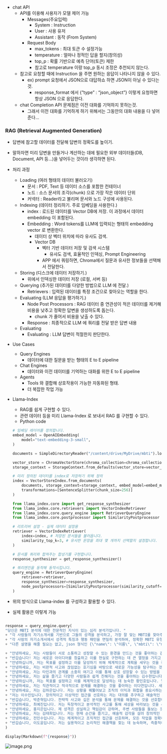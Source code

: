 - chat API
    - API를 이용해 사용자가 모델 제어 가능
        - Messages(주요입력)
            - System : Instruction
            - User : 사용 유저
            - Assistant : 동작 (From System)
        - Request Body
            - max_tokens : 최대 토큰 수 설정가능
            - temperature : 얼마나 정적인 답을 할지(창의성)
            - top_p : 확률 기반으로 예측 단어(토큰) 제한
            - 참고로 temperature 이랑 top_p 동시 조정은 추천되지 않는다.
    - 참고로 요청할 때에 Instruction 을 주면 원하는 응답이 나타나지 않을 수 있다.
        - ex) prompt 요청에서 JSON으로 대답하쇼 하면 JSON이 아닐 수 있다는것.
            - response_format 에서 {”type” : “json_object”} 이렇게 요청하면 항상 JSON 으로 응답한다.
    - chat Completion API 문제점은 이전 대화를 기억하지 못하는것.
        - 그래서 이전 대화를 기억하게 하기 위해서는 그동안의 대화 내용을 다 넣어준다…

### RAG (Retrieval Augmented Generation)

- 답변에 참고할 데이터를 전달해 답변의 정확도를 높이기.
- 말하자면 미리 답변을 만들거나 계산하는 데에 필요한 외부 데이터들(DB, Document, API 등…)을 넣어두는 것이라 생각하면 된다.
- 처리 과정
    - Loading (여러 형태의 데이터 불러오기)
        - 문서 : PDF, Text 등 데이터 소스를 포함한 컨테이너
        - 노드 : 소스 문서의 조각(chunk) 으로 가장 작은 데이터 단위
        - 커넥터 : Reader라고 불리며 문서와 노드 구성에 사용된다.
    - Indexing (데이터 정리하기. 주로 임베딩을 사용한다.)
        - index : 로드된 데이터를 Vector DB에 저장. 이 과정에서 데이터 embedding 이 포함된다.
        - Embedding : Word tokens를 LLM에 입력되는 형태의 embedding vector 로 변환한다.
            - 데이터 상 벡터 위치에 따라 유사도 검색.
            - Vector DB
                - 벡터 기반 데이터 저장 및 검색 시스템
                    - 유사도 검색, 효율적인 인덱싱, Prompt Engineering
                - APP 에서 쿼링하면, Chroma에서 질문과 유사한 정보들을 선택해서 전달한다.
    - Storing (디스크에 데이터 저장하기.)
        - 위에서 인덱싱한 데이터 저장 (로컬, 서버 등)
    - Querying (추가된 데이터를 다양한 방법으로 LLM 에 전달.)
        - Retrievers : 입력된 데이터를 특정 조건으로 찾아오는 역할을 한다.
    - Evaluating (LLM 응답을 평가하기.)
        - Node Post Processors : RAG 데이터 중 연관성이 적은 데이터를 제거해 비용을 낮추고 정확한 답변을 생성하도록 돕는다.
            - chunk 가 줄어서 비용을 낮출 수 있다.
        - Response : 최종적으로 LLM 에 쿼리를 전달 받은 답변 내용
    - Evaluating
        - Evaluating : LLM 답변이 적절한지 판단한다.
- Use Cases
    - Query Engines
        - 데이터에 대한 질문을 받는 형태의 E to E pipeline
    - Chat Engines
        - 데이터와 이전 데이터를 기억하는 대화를 위한 E to E pipeline
    - Agents
        - Tools 와 결합해 상호작용이 가능한 자동화된 형태.
        - 더 복잡한 작업 가능
- Llama-Index
    - RAG를 쉽게 구현할 수 있다.
    - 관련 데이터 등을 미리 Llama-Index 로 보내서 RAG 를 구현할 수 있다.
    - Python code
    
    ```python
    # 임베딩 레이어를 정의합니다.
    embed_model = OpenAIEmbedding(
        model="text-embedding-3-small",
    )
    
    documents = SimpleDirectoryReader("/content/drive/MyDrive/mbti").load_data()
    
    vector_store = ChromaVectorStore(chroma_collection=chroma_collection)
    storage_context = StorageContext.from_defaults(vector_store=vector_store)
    
    # 미리 정의된 데이터를 index로 저장하기 위해 정의
    index = VectorStoreIndex.from_documents(
        documents, storage_context=storage_context, embed_model=embed_model,
        transformations=[SentenceSplitter(chunk_size=256)]
    )
    
    from llama_index.core import get_response_synthesizer
    from llama_index.core.retrievers import VectorIndexRetriever
    from llama_index.core.query_engine import RetrieverQueryEngine
    from llama_index.core.postprocessor import SimilarityPostprocessor
    
    # 리트리버 설정 - 실제 데이터 설정용
    retriever = VectorIndexRetriever(
        index=index, # 저장된 문서들을 불러옵니다.
        similarity_top_k=3, # 유사한 문장을 최대 몇 개까지 선택할지 설정합니다.
    )
    
    # 문서를 쿼리와 합쳐주는 합성기를 구현합니다.
    response_synthesizer = get_response_synthesizer()
    
    # 쿼리엔진을 동작해 동작시킵니다.
    query_engine = RetrieverQueryEngine(
        retriever=retriever,
        response_synthesizer=response_synthesizer,
        node_postprocessors=[SimilarityPostprocessor(similarity_cutoff=0.1)],
    )
    ```
    
- 위의 방식으로 Llama-index 를 구성하고 활용할 수 있다.
- 실제 활용은 이렇게 가능

```python

response = query_engine.query(
"당신은 MBTI 분석에 대한 전문적인 지식이 있는 심리 분석가입니다. "
+ "각 사람들의 자기소개서를 기반으로 그들의 성격을 분석하고, 가장 잘 맞는 MBTI를 찾아주세요. "
+ "각 사람의 자기소개서에서 성격적 특징과 행동 패턴을 면밀히 분석하여, 정확한 MBTI 유형을 추론해 주세요."
+ "다른 설명을 해줄 필요는 없고, json 형식인 {\"name\": \"이름\", \"mbti\": \"mbti 값\"} 의 형태로 응답을 돌려줘"

+ "안녕하세요, 저는 사람들이 서로 소통하고 성장할 수 있는 환경을 만드는 것을 좋아하는 김지은입니다. 대학 시절부터 다양한 동아리와 봉사 활동을 통해 리더십을 발휘해 왔으며, 이러한 경험들이 저를 더욱 성장시키고 다른 사람들의 발전에 기여할 수 있도록 도왔습니다. 저는 갈등 상황에서도 중재자 역할을 하며, 각자의 의견을 조화롭게 아우르는 방법을 찾아내는 데 능숙합니다. 사람들 간의 원활한 소통과 긍정적인 변화를 이끌어내는 것이 제 가장 큰 장점이라고 생각합니다."
+ "반갑습니다! 저는 새로운 아이디어를 창출하고 이를 현실로 구현하는 데 큰 열정을 가지고 있는 박준수입니다. 항상 새로운 것을 시도하는 것을 두려워하지 않으며, 이는 저를 항상 동기부여하고 창의적으로 만듭니다. 사람들과의 교류에서 얻은 영감을 바탕으로, 저는 기존의 틀을 깨고 혁신적인 방법을 제시하는 데 자신감이 있습니다. 저의 열정과 창의성을 바탕으로, 어떤 환경에서든 긍정적인 변화를 만들어 가는 데 기여할 수 있습니다."
+ "안녕하십니까, 저는 목표를 설정하고 이를 달성하기 위해 체계적으로 계획을 세우는 것을 좋아하는 이태민입니다. 복잡한 문제를 해결하는 과정에서 리더십을 발휘하여 팀을 성공으로 이끌어온 경험이 많습니다. 저는 논리적이고 체계적인 접근을 통해 프로젝트를 관리하고, 팀원 각자의 잠재력을 최대한 발휘할 수 있도록 돕는 데 탁월한 능력을 가지고 있습니다. 저의 분석적 사고와 전략적 계획이 조직의 성장에 크게 기여할 수 있습니다."
+ "안녕하세요, 저는 비판적 사고와 끊임없는 호기심을 바탕으로 새로운 가능성을 탐구하는 것을 즐기는 조현우입니다. 대화를 통해 다양한 관점을 통합하고, 새로운 아이디어를 실용적인 결과로 전환하는 능력을 지니고 있습니다. 기존의 문제에 대해 창의적인 해결책을 제시하며, 때로는 전혀 예상치 못한 방법으로 목표를 달성하는 데 성공했습니다. 저의 이러한 접근 방식이 팀이나 조직에 새로운 시각을 제공하고, 지속적인 성장을 도모할 수 있습니다."
+ "안녕하세요, 저는 타인과의 관계를 소중히 여기고 이를 통해 상호 성장할 수 있는 방법을 찾는 최유리입니다. 사람들과의 깊은 관계를 형성하고, 그들의 요구에 귀 기울이는 것을 중요하게 생각합니다. 저는 팀 내에서 화합을 이끌고, 모두가 즐겁게 일할 수 있는 분위기를 만드는 데 중점을 둡니다. 이러한 저의 능력은 팀원들이 개인적으로도 직업적으로도 성장할 수 있는 기반이 됩니다."
+ "안녕하세요, 저는 삶을 즐기고 다양한 사람들과 쉽게 친해지는 것을 좋아하는 김수현입니다. 제 열정과 활력은 어디서든 사람들을 끌어들이고, 긍정적인 에너지를 전파하는 데 큰 도움이 됩니다. 이벤트 기획과 실행에서 저의 창의적이고 실용적인 접근 방식이 많은 사람들에게 영감을 주었습니다. 저는 모든 상황에서 긍정적이고 기억에 남는 경험을 만들어내는 능력을 가지고 있습니다."
+ "안녕하십니까, 저는 목표를 설정하고 이를 체계적으로 달성하는 데 능숙한 황민호입니다. 일에 있어서는 항상 정확하고 신속하게 처리하는 것을 중요시하며, 주어진 업무를 효과적으로 관리하는 데 자신 있습니다. 저는 팀이나 조직의 구조를 잘 이해하고 이를 통해 업무 효율성을 극대화할 수 있는 방안을 제시하는 데 강합니다. 저의 이러한 성격은 모든 프로젝트를 성공적으로 이끌 수 있는 기반이 됩니다."
+ "안녕하세요, 저는 직관적이고 적극적으로 문제를 해결하는 것을 좋아하는 이다연입니다. 새로운 도전을 즐기고, 빠르게 변화하는 환경에서도 쉽게 적응합니다. 저는 현장에서 실시간으로 문제를 해결하고, 적극적으로 상황을 주도하는 것에서 큰 만족을 느낍니다. 저의 이러한 특성은 팀이나 조직 내에서 새로운 기회를 식별하고 이를 적극적으로 활용하여 성과를 도출하는 데 큰 도움이 됩니다."
+ "안녕하세요, 저는 김하은입니다. 저는 상황을 꿰뚫어보고 조직의 이익과 화합을 중요시하는 성격을 가지고 있습니다. 타인과의 깊은 연결을 중시하며, 내면의 통찰력을 통해 주변 사람들이 자신의 잠재력을 발견하도록 돕는 것을 좋아합니다. 사람들의 고통을 민감하게 느끼고, 이를 해결하기 위해 노력하는 저의 성향은 팀에서 동료들과 긴밀하게 협력하며 목표를 달성하는 데 큰 도움이 됩니다 ."
+ "저는 이수민입니다. 창의적이고 이상적인 접근을 선호하는 저는 대의를 추구하고 예술적인 활동에 열정을 가지고 있습니다. 진정성을 중요시하며, 사람들과의 깊은 관계를 소중히 여깁니다. 공감 능력이 높고, 항상 열린 마음으로 다른 사람들의 이야기를 듣습니다. 이는 저를 훌륭한 조언자로 만들며, 다른 이들이 자신의 감정을 이해하고 성장할 수 있도록 돕습니다. "
+ "반갑습니다, 박준혁입니다. 전략적 사고와 깊은 분석을 통해 문제를 해결하는 것을 선호합니다. 사람과 시스템의 잠재력을 개선하기 위해 끊임없이 새로운 방법을 모색하며, 복잡한 문제를 효율적으로 해결하는 능력이 탁월합니다. 이러한 접근은 특히 기술 및 연구 분야에서 큰 장점으로 작용하며, 저의 독창적이고 체계적인 사고방식은 항상 팀에 새로운 시각을 제공합니다 ."
+ "안녕하세요, 최예진입니다. 저는 독창적이고 분석적인 사고를 통해 세상을 바라보는 것을 선호합니다. 복잡한 문제에 대한 탁월한 해결 능력을 가지고 있으며, 지식을 깊이 있게 탐구하는 것을 즐깁니다. 저의 이론적 접근 방식은 종종 창의적이고 혁신적인 아이디어로 이어지며, 이는 과학 및 연구 분야에서 특히 유용합니다 ."
+ "안녕하세요, 홍지은입니다. 제 성격은 성실하고 책임감이 강하며, 주변 사람들을 돌보는 것을 중요시합니다. 현실적인 문제 해결에 강하고, 언제나 정확하고 체계적인 접근을 합니다. 이러한 성향은 특히 관리 및 행정 분야에서 저를 뛰어난 직원으로 만들며, 동료들과의 긴밀한 협력을 통해 조직의 목표를 효과적으로 지원합니다 ."
+ "안녕하세요, 저는 김태희입니다. 저는 현재 순간을 즐기고, 예술적 감각을 살려 창의적인 활동에 몰두하는 것을 좋아합니다. 타인과의 관계에서 감정적으로 깊이 있게 연결되며, 주변 환경에 대한 강한 감수성을 가지고 있습니다. 이는 디자인, 예술, 음악 분야에서 저의 잠재력을 발휘하는 데 큰 도움이 됩니다 ."
+ "안녕하세요, 전민수입니다. 저는 체계적이고 조직적인 접근을 선호하며, 모든 작업을 정확하고 효율적으로 수행합니다. 높은 집중력과 뛰어난 기억력을 바탕으로, 복잡한 데이터와 정보를 관리하는 일에서 탁월합니다. 이러한 능력은 회계, 법률, 시스템 관리 분야에서 저를 매우 신뢰할 수 있는 전문가로 만들어 줍니다 ."
+ "반갑습니다, 이도윤입니다. 저는 실용적이고 논리적인 해결책을 찾는 데 능숙하며, 즉흥적이고 탄력적으로 상황에 대처할 수 있는 능력을 가지고 있습니다. 이러한 성향은 특히 기술적인 문제를 해결하거나, 비상 상황에서 빠르게 의사 결정을 내려야 할 때 큰 장점이 됩니다. 저의 독립적이고 자유로운 사고방식은 종종 새로운 아이디어와 혁신적인 접근을 촉진합니다 ."
)

display(Markdown(f"{response}"))
```

![image.png](https://prod-files-secure.s3.us-west-2.amazonaws.com/49a784e3-39b0-4ed1-ab9a-37c0c7b18bbd/caba742d-773a-45f4-87d7-f266593eee6e/image.png)
